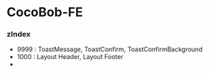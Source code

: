 # CocoBob-FE

### zIndex

- 9999 : ToastMessage, ToastConfirm, ToastConfirmBackground
- 1000 : Layout Header, Layout Footer
-
